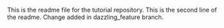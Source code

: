 This is the readme file for the tutorial repository.
This is the second line of the readme.
Change added in dazzling_feature branch.
